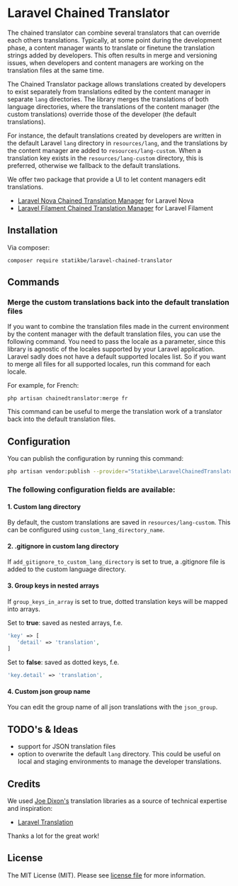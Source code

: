 # Laravel Chained Translator

The chained translator can combine several translators that can override each others translations. Typically, at some 
point during the development phase, a content manager wants to translate or finetune the translation strings added by
developers. This often results in merge and versioning issues, when developers and content managers are working on
the translation files at the same time.  

The Chained Translator package allows translations created by developers to exist separately from translations edited by 
the content manager in separate `lang` directories. The library merges the translations of both language directories, 
where the translations of the content manager (the custom translations) override those of the developer (the default 
translations).

For instance, the default translations created by developers are written in the default Laravel `lang` directory in
`resources/lang`, and the translations by the content manager are added to `resources/lang-custom`. When a translation 
key exists in the `resources/lang-custom` directory, this is preferred, otherwise we fallback to the default 
translations. 

We offer two package that provide a UI to let content managers edit translations.
- [Laravel Nova Chained Translation Manager](https://github.com/statikbe/laravel-nova-chained-translation-manager) for Laravel Nova
- [Laravel Filament Chained Translation Manager](https://github.com/statikbe/laravel-filament-chained-translation-manager) for Laravel Filament

## Installation

Via composer:
```
composer require statikbe/laravel-chained-translator
```

## Commands

### Merge the custom translations back into the default translation files
If you want to combine the translation files made in the current environment by the content manager with the default 
translation files, you can use the following command. You need to pass the locale as a parameter, since this library is
agnostic of the locales supported by your Laravel application. Laravel sadly does not have a default supported locales 
list. So if you want to merge all files for all supported locales, run this command for each locale.

For example, for French: 

```shell script
php artisan chainedtranslator:merge fr
``` 

This command can be useful to merge the translation work of a translator back into the default translation files. 

## Configuration

You can publish the configuration by running this command:
```bash
php artisan vendor:publish --provider="Statikbe\LaravelChainedTranslator\TranslationServiceProvider" --tag=config
```

### The following configuration fields are available:

#### 1. Custom lang directory
By default, the custom translations are saved in `resources/lang-custom`. This can be configured using `custom_lang_directory_name`.

#### 2. .gitignore in custom lang directory
If `add_gitignore_to_custom_lang_directory` is set to true, a .gitignore file is added to the custom 
language directory.

#### 3. Group keys in nested arrays
If `group_keys_in_array` is set to true, dotted translation keys will be mapped into arrays.

Set to __true__: saved as nested arrays, f.e.
```php
'key' => [
   'detail' => 'translation',
]
```

Set to __false__: saved as dotted keys, f.e.

```php
'key.detail' => 'translation',
```

#### 4. Custom json group name
You can edit the group name of all json translations with the `json_group`.
 
## TODO's & Ideas

- support for JSON translation files
- option to overwrite the default `lang` directory. This could be useful on local and staging environments to manage the
developer translations. 

## Credits

We used [Joe Dixon's](https://github.com/joedixon) translation libraries as a source of technical expertise and inspiration:
- [Laravel Translation](https://github.com/joedixon/laravel-translation)

Thanks a lot for the great work!

## License
The MIT License (MIT). Please see [license file](LICENSE.md) for more information.
